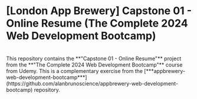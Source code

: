# [London App Brewery] Capstone 01 - Online Resume (The Complete 2024 Web Development Bootcamp)
<br />
This repository contains the **"Capstone 01 - Online Resume"** project from the **"The Complete 2024 Web Development Bootcamp"** course from Udemy. This is a complementary exercise from the [***appbrewery-web-development-bootcamp***](https://github.com/alanbrunoscience/appbrewery-web-development-bootcamp) repository.
